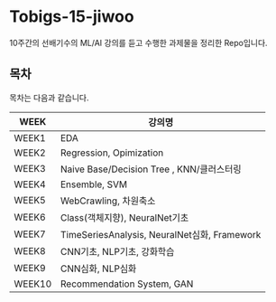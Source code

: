 # Tobigs-15-jiwoo
10주간의 선배기수의 ML/AI 강의를 듣고 수행한 과제물을 정리한 Repo입니다.


## 목차
목차는 다음과 같습니다.

|WEEK|강의명|
|----|----|
|WEEK1|EDA|
|WEEK2|Regression, Opimization|
|WEEK3|Naive Base/Decision Tree , KNN/클러스터링|
|WEEK4|Ensemble, SVM|
|WEEK5|WebCrawling, 차원축소|
|WEEK6|Class(객체지향), NeuralNet기초|
|WEEK7|TimeSeriesAnalysis, NeuralNet심화, Framework|
|WEEK8|CNN기초, NLP기초, 강화학습|
|WEEK9|CNN심화, NLP심화|
|WEEK10|Recommendation System, GAN|


